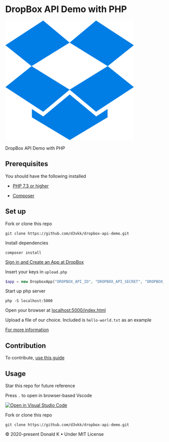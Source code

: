 # DropBox API Demo with PHP

![DropBox Logo](https://github.com/d3vkk/dropbox-api-demo/blob/master/dropbox-logo.png)

DropBox API Demo with PHP

## Prerequisites
You should have the following installed

- [PHP 7.3 or higher](https://php.net/)

- [Composer](https://getcomposer.org/doc/00-intro.md#installation-linux-unix-macos)

## Set up

Fork or clone this repo
```
git clone https://github.com/d3vkk/dropbox-api-demo.git
```

Install dependencies
```
composer install
```

[Sign in and Create an App at DropBox](https://www.dropbox.com/developers)

Insert your keys in `upload.php`
```php
$app = new DropboxApp("DROPBOX_API_ID", "DROPBOX_API_SECRET", "DROPBOX_API_KEY");
```

Start up php server
```
php -S localhost:5000
```

Open your browser at [localhost:5000/index.html](http://localhost:5000/index.html)

Upload a file of our choice. Included is `hello-world.txt` as an example

[For more information](https://github.com/kunalvarma05/dropbox-php-sdk/wiki/Getting%20Started)

## Contribution

To contribute, [use this guide](https://github.com/d3vkk/open-source/blob/master/CONTRIBUTING.md)

## Usage

Star this repo for future reference

Press `.` to open in browser-based Vscode

[![Open in Visual Studio Code](https://open.vscode.dev/badges/open-in-vscode.svg)](https://open.vscode.dev/d3vkk/dropbox-api-demo)

Fork or clone this repo
```
git clone https://github.com/d3vkk/dropbox-api-demo.git
```

© 2020-present Donald K • Under MIT License

